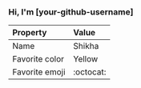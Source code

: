 ### Hi, I'm [your-github-username]

| Property | Value |
|:---------------|:-----------------|
| Name | Shikha |
| Favorite color | Yellow |
| Favorite emoji | :octocat: |
